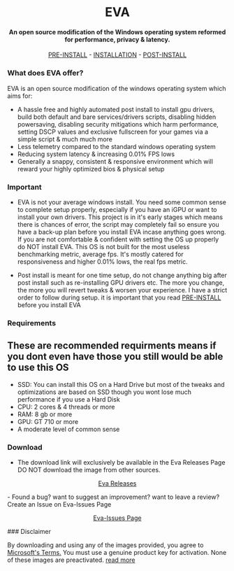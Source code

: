 <h1 align="center">
</a>
  EVA
</a>
</h1>
<h4 align="center">An open source modification of the Windows operating system reformed for performance, privacy & latency.</h4>

<p align="center">
  <a href="https://github.com/AesterFF/Eva-Continued/blob/main/content/docs/PRE-INSTALL.md">PRE-INSTALL</a>
  -
  <a href="https://github.com/AesterFF/Eva-Continued/blob/main/content/docs/INSTALLATION.md">INSTALLATION</a>
  -
  <a href="https://github.com/AesterFF/Eva-Continued/blob/main/content/docs/POST-INSTALL.md">POST-INSTALL</a>
</p>

### What does EVA offer?

EVA is an open source modification of the windows operating system which aims for:

  - A hassle free and highly automated post install to install gpu drivers, build both default and bare services/drivers scripts, disabling hidden powersaving, disabling security mitigations which harm performance, setting DSCP values and exclusive fullscreen for your games via a simple script & much much more
  - Less telemetry compared to the standard windows operating system
  - Reducing system latency & increasing 0.01% FPS lows
  - Generally a snappy, consistent & responsive environment which will reward your highly optimized bios & physical setup

### Important

  - EVA is not your average windows install. You need some common sense to complete setup properly, especially if you have an iGPU or want to install your own drivers. 
    This project is in it's early stages which means there is chances of error, the script may completely fail so ensure you have a back-up plan before you install EVA incase
    anything goes wrong. If you are not comfortable & confident with setting the OS up properly do NOT install EVA. This OS is not built for the most useless benchmarking metric,
	average fps. It's mostly catered for responsiveness and higher 0.01% lows, the real fps metric.

  - Post install is meant for one time setup, do not change anything big after post install such as re-installing GPU drivers etc. The more you change, the more you will revert tweaks & worsen your experience. I have a strict order to follow during setup. it is important that you read <a href="https://github.com/AesterFF/Eva-Continued/blob/main/content/docs/PRE-INSTALL.md">PRE-INSTALL</a> before you install EVA

### Requirements
## These are recommended requirments means if you dont even have those you still would be able to use this OS
  - SSD: You can install this OS on a Hard Drive but most of the tweaks and optimizations are based on SSD though you wont lose much performance if you use a Hard Disk
  - CPU: 2 cores & 4 threads or more
  - RAM: 8 gb or more
  - GPU: GT 710 or more
  - A moderate level of common sense
 
### Download

  - The download link will exclusively be available in the Eva Releases Page DO NOT download the image from other sources.
  <p align="center">
  <a href="https://github.com/AesterFF/Eva-Continued/releases/">Eva Releases</a>
</p>
  - Found a bug? want to suggest an improvement? want to leave a review? Create an Issue on Eva-Issues Page
  <p align="center">
  <a href="https://github.com/AesterFF/Eva-Issues/">Eva-Issues Page</a>
</p>
### Disclaimer

By downloading and using any of the images provided, you agree to [Microsoft's Terms.](https://www.microsoft.com/en-us/Useterms/Retail/Windows/10/UseTerms_Retail_Windows_10_English.htm) You must use a genuine product key for activation. None of these images are preactivated. [read more](https://github.com/AesterFF/Eva-Continued/blob/main/DISCLAIMER.md)
